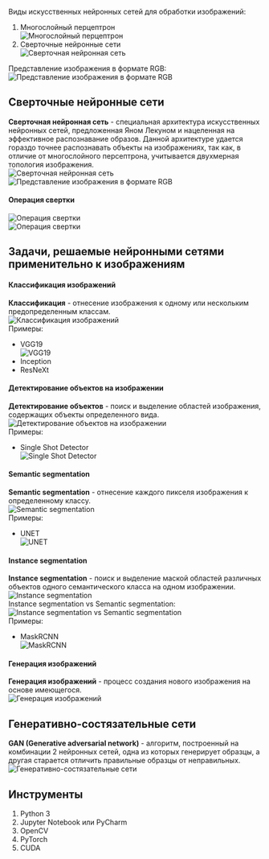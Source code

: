 Виды искусственных нейронных сетей для обработки изображений:
1. Многослойный перцептрон  
	![Многослойный перцептрон](../Pictures/06_01.%20Многослойный%20перцептрон.png)
2. Сверточные нейронные сети  
	![Сверточная нейронная сеть](../Pictures/06_02.%20Сверточная%20нейронная%20сеть.png)
  
Представление изображения в формате RGB:  
![Представление изображения в формате RGB](../Pictures/06_03.%20Представление%20изображения%20в%20формате%20RGB.png)  
## Сверточные нейронные сети
**Сверточная нейронная сеть** - специальная архитектура искусственных нейронных сетей, предложенная Яном Лекуном и нацеленная на эффективное распознавание образов. Данной архитектуре удается гораздо точнее распознавать объекты на изображениях, так как, в отличие от многослойного персептрона, учитывается двухмерная топология изображения.  
![Сверточная нейронная сеть](../Pictures/06_04.%20Сверточная%20нейронная%20сеть.png)  
![Представление изображения в формате RGB](../Pictures/06_05.%20Представление%20изображения%20в%20формате%20RGB.png)
#### Операция свертки
![Операция свертки](../Pictures/06_06.%20Операция%20свертки.png)  
![Операция свертки](../Pictures/06_07.%20Операция%20свертки.png)
## Задачи, решаемые нейронными сетями применительно к изображениям
#### Классификация изображений
**Классификация** - отнесение изображения к одному или нескольким предопределенным классам.  
![Классификация изображений](../Pictures/06_08.%20Классификация%20изображений.png)  
Примеры:
- VGG19  
	![VGG19](../Pictures/06_09.%20VGG19.png)
- Inception
- ResNeXt
#### Детектирование объектов на изображении
**Детектирование объектов** - поиск и выделение областей изображения, содержащих объекты определенного вида.  
![Детектирование объектов на изображении](../Pictures/06_10.%20Детектирование%20объектов%20на%20изображении.png)  
Примеры:
- Single Shot Detector  
	![Single Shot Detector](../Pictures/06_11.%20Single%20Shot%20Detector.png)
#### Semantic segmentation
**Semantic segmentation** - отнесение каждого пикселя изображения к определенному классу.  
![Semantic segmentation](../Pictures/06_12.%20Semantic%20segmentation.png)  
Примеры:
- UNET  
	![UNET](../Pictures/06_13.%20UNET.png)
#### Instance segmentation
**Instance segmentation** - поиск и выделение маской областей различных объектов одного семантического класса на одном изображении.  
![Instance segmentation](../Pictures/06_14.%20Instance%20segmentation.png)  
Instance segmentation vs Semantic segmentation:  
![Instance segmentation vs Semantic segmentation](../Pictures/06_15.%20Instance%20segmentation%20vs%20Semantic%20segmentation.png)  
Примеры:
- MaskRCNN  
	![MaskRCNN](../Pictures/06_16.%20MaskRCNN.png)
#### Генерация изображений
**Генерация изображений** - процесс создания нового изображения на основе имеющегося.  
![Генерация изображений](../Pictures/06_17.%20Генерация%20изображений.png)
## Генеративно-состязательные сети
**GAN (Generative adversarial network)** - алгоритм, построенный на комбинации 2 нейронных сетей, одна из которых генерирует образцы, а другая старается отличить правильные образцы от неправильных.  
![Генеративно-состязательные сети](../Pictures/06_18.%20Генеративно-состязательные%20сети.png)
## Инструменты
1. Python 3
2. Jupyter Notebook или PyCharm
3. OpenCV
4. PyTorch
5. CUDA